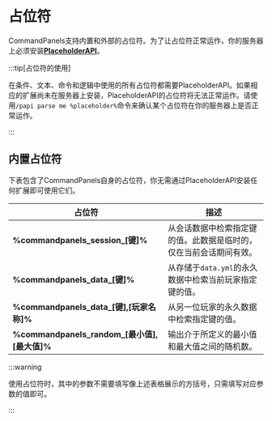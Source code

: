 # 占位符

CommandPanels支持内置和外部的占位符。为了让占位符正常运作，你的服务器上必须安装[**PlaceholderAPI**](https://www.spigotmc.org/resources/placeholderapi.6245/)。

:::tip[占位符的使用]

在条件、文本、命令和逻辑中使用的所有占位符都需要PlaceholderAPI。如果相应的扩展尚未在服务器上安装，PlaceholderAPI的占位符将无法正常运作。请使用`/papi parse me %placeholder%`命令来确认某个占位符在你的服务器上是否正常运作。

:::

## 内置占位符

下表包含了CommandPanels自身的占位符，你无需通过PlaceholderAPI安装任何扩展即可使用它们。

| 占位符                                    | 描述                                |
|----------------------------------------|-----------------------------------|
| **%commandpanels_session_[键]%**        | 从会话数据中检索指定键的值。此数据是临时的，仅在当前会话期间有效。 |
| **%commandpanels_data_[键]%**           | 从存储于`data.yml`的永久数据中检索当前玩家指定键的值。  |
| **%commandpanels_data_[键],[玩家名称]%**    | 从另一位玩家的永久数据中检索指定键的值。              |
| **%commandpanels_random_[最小值],[最大值]%** | 输出介于所定义的最小值和最大值之间的随机数。            |

:::warning

使用占位符时，其中的参数不需要填写像上述表格展示的方括号，只需填写对应参数的值即可。

:::